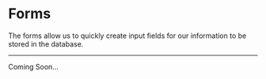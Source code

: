 # Forms

The forms allow us to quickly create input fields for our information to be stored in the database.

---

Coming Soon...
